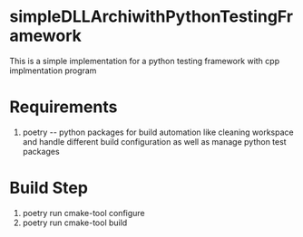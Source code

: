 # simpleDLLArchiwithPythonTestingFramework
This is a simple implementation for a python testing framework with cpp implmentation program

# Requirements
1. poetry -- python packages for build automation like cleaning workspace and handle different build configuration as well as manage python test packages

# Build Step
1. poetry run cmake-tool configure
2. poetry run cmake-tool build